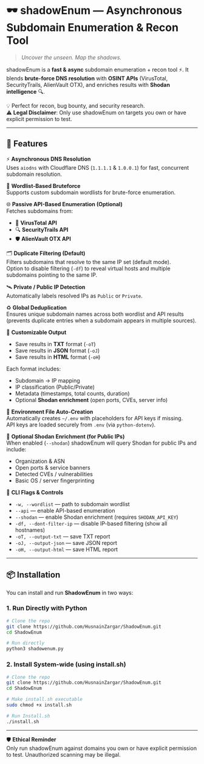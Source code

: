 # 🕶️ shadowEnum — Asynchronous Subdomain Enumeration & Recon Tool  

> *Uncover the unseen. Map the shadows.*  

shadowEnum is a **fast & async** subdomain enumeration + recon tool ⚡. It blends **brute-force DNS resolution** with **OSINT APIs** (VirusTotal, SecurityTrails, AlienVault OTX), and enriches results with **Shodan intelligence** 🔍.  

💡 Perfect for recon, bug bounty, and security research.  
⚠️ **Legal Disclaimer**: Only use shadowEnum on targets you own or have explicit permission to test.  

---

## 🚀 Features

⚡ **Asynchronous DNS Resolution**  
Uses `aiodns` with Cloudflare DNS (`1.1.1.1` & `1.0.0.1`) for fast, concurrent subdomain resolution.

📜 **Wordlist-Based Bruteforce**  
Supports custom subdomain wordlists for brute-force enumeration.

🌐 **Passive API-Based Enumeration (Optional)**  
Fetches subdomains from:
- 🧪 **VirusTotal API**
- 🔍 **SecurityTrails API**
- 🛡 **AlienVault OTX API**

🗂 **Duplicate Filtering (Default)**  
Filters subdomains that resolve to the same IP set (default mode).  
Option to disable filtering (`-df`) to reveal virtual hosts and multiple subdomains pointing to the same IP.

🛰 **Private / Public IP Detection**  
Automatically labels resolved IPs as `Public` or `Private`.

♻ **Global Deduplication**  
Ensures unique subdomain names across both wordlist and API results (prevents duplicate entries when a subdomain appears in multiple sources).

💾 **Customizable Output**  
- Save results in **TXT** format (`-oT`)  
- Save results in **JSON** format (`-oJ`)  
- Save results in **HTML** format (`-oH`)  

Each format includes:  
- Subdomain → IP mapping  
- IP classification (Public/Private)  
- Metadata (timestamps, total counts, duration)  
- Optional **Shodan enrichment** (open ports, CVEs, server info)

🔑 **Environment File Auto-Creation**  
Automatically creates `~/.env` with placeholders for API keys if missing.  
API keys are loaded securely from `.env` (via `python-dotenv`).

🔎 **Optional Shodan Enrichment (for Public IPs)**  
When enabled (`--shodan`) shadowEnum will query Shodan for public IPs and include:
- Organization & ASN
- Open ports & service banners
- Detected CVEs / vulnerabilities
- Basic OS / server fingerprinting

🧰 **CLI Flags & Controls**  
- `-w, --wordlist` — path to subdomain wordlist  
- `--api` — enable API-based enumeration  
- `--shodan` — enable Shodan enrichment (requires `SHODAN_API_KEY`)  
- `-df, --dont-filter-ip` — disable IP-based filtering (show all hostnames)  
- `-oT, --output-txt` — save TXT report  
- `-oJ, --output-json` — save JSON report  
- `-oH, --output-html` — save HTML report

---

## 📦 Installation

You can install and run **ShadowEnum** in two ways:

### 1. Run Directly with Python
```bash
# Clone the repo
git clone https://github.com/HusnainZargar/ShadowEnum.git
cd ShadowEnum

# Run directly
python3 shadowenum.py
```
### 2. Install System-wide (using install.sh)
```bash
# Clone the repo
git clone https://github.com/HusnainZargar/ShadowEnum.git
cd ShadowEnum

# Make install.sh executable
sudo chmod +x install.sh

# Run Install.sh
./install.sh
```
---

🛡 **Ethical Reminder**  
Only run shadowEnum against domains you own or have explicit permission to test. Unauthorized scanning may be illegal.
